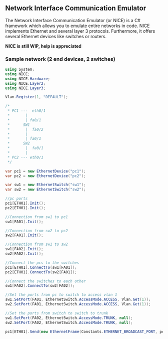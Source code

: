 ## Network Interface Communication Emulator

The Network Interface Communication Emulator (or NICE) is a C# framework which allows you to emulate entire networks in code. NICE implements Ethernet and several layer 3 protocols. Furthermore, it offers several Ethernet devices like switches or routers.

**NICE is still WIP, help is appreciated**

### Sample network (2 end devices, 2 switches)

```cs
using System;
using NICE;
using NICE.Hardware;
using NICE.Layer2;
using NICE.Layer3;

Vlan.Register(1, "DEFAULT");

/*
 * PC1 ---  eth0/1
 *       |
 *       | fa0/1
 *      SW1
 *       |  fa0/2
 *       |
 *       | fa0/1
 *      SW2
 *       |  fa0/1
 *       |
 * PC2 --- eth0/1
 */

var pc1 = new EthernetDevice("pc1");
var pc2 = new EthernetDevice("pc2");

var sw1 = new EthernetSwitch("sw1");
var sw2 = new EthernetSwitch("sw2");

//pc ports
pc1[ETH01].Init();
pc2[ETH01].Init();

//Connection from sw1 to pc1
sw1[FA01].Init();

//Connection from sw2 to pc2
sw2[FA01].Init();

//Connection from sw1 to sw2
sw1[FA02].Init();
sw2[FA02].Init();

//Connect the pcs to the switches
pc1[ETH01].ConnectTo(sw1[FA01]);
pc2[ETH01].ConnectTo(sw2[FA01]);

//Connect the switches to each other
sw1[FA02].ConnectTo(sw2[FA02]);

//Set the ports from pc to switch to access vlan 1
sw1.SetPort(FA01, EthernetSwitch.AccessMode.ACCESS, Vlan.Get(1));
sw2.SetPort(FA01, EthernetSwitch.AccessMode.ACCESS, Vlan.Get(1));

//Set the ports from switch to switch to trunk
sw1.SetPort(FA02, EthernetSwitch.AccessMode.TRUNK, null);
sw2.SetPort(FA02, EthernetSwitch.AccessMode.TRUNK, null);

pc1[ETH01].Send(new EthernetFrame(Constants.ETHERNET_BROADCAST_PORT, pc1[ETH01], null, EtherType.IPv4, new RawLayer3Packet(new byte[100]), false));

```
